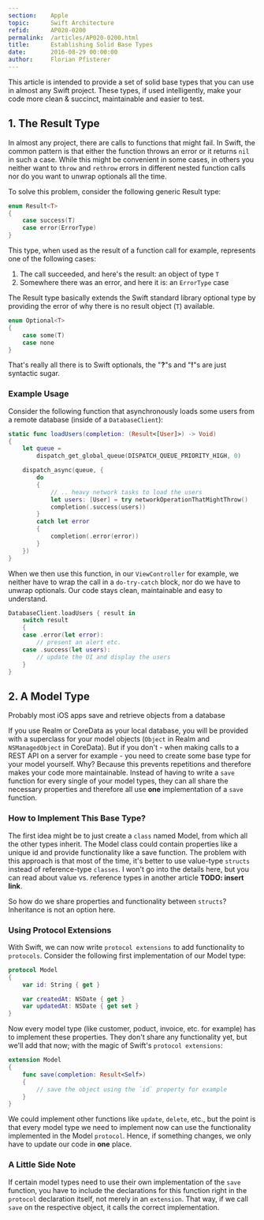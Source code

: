 ```yaml
---
section:    Apple
topic:      Swift Architecture
refid:      AP020-0200
permalink:  /articles/AP020-0200.html
title:      Establishing Solid Base Types
date:       2016-08-29 00:00:00
author:     Florian Pfisterer
---
```


This article is intended to provide a set of solid base types that you can use in almost any Swift project. These types, if used intelligently, make your code more clean & succinct, maintainable and easier to test.

## 1. The Result Type

In almost any project, there are calls to functions that might fail. In Swift, the common pattern is that either the function throws an error or it returns ``nil`` in such a case.
While this might be convenient in some cases, in others you neither want to ``throw`` and ``rethrow`` errors in different nested function calls nor do you want to unwrap optionals all the time.

To solve this problem, consider the following generic Result type:

```swift
enum Result<T>
{
    case success(T)
    case error(ErrorType)
}
```

This type, when used as the result of a function call for example, represents one of the following cases:

1. The call succeeded, and here's the result: an object of type ``T``
2. Somewhere there was an error, and here it is: an ``ErrorType`` case

The Result type basically extends the Swift standard library optional type by providing the error of why there is no result object (``T``) available.

```swift
enum Optional<T>
{
    case some(T)
    case none
}
```

That's really all there is to Swift optionals, the "**?**"s and "**!**"s are just syntactic sugar.

### Example Usage

Consider the following function that asynchronously loads some users from a remote database (inside of a `DatabaseClient`):

```swift
static func loadUsers(completion: (Result<[User]>) -> Void)
{
    let queue =
        dispatch_get_global_queue(DISPATCH_QUEUE_PRIORITY_HIGH, 0)

    dispatch_async(queue, {
        do
        {
            // .. heavy network tasks to load the users
            let users: [User] = try networkOperationThatMightThrow()
            completion(.success(users))
        }
        catch let error
        {
            completion(.error(error))
        }
    })
}
```

When we then use this function, in our `ViewController` for example, we neither have to wrap the call in a `do-try-catch` block, nor do we have to unwrap optionals. Our code stays clean, maintainable and easy to understand.

```swift
DatabaseClient.loadUsers { result in
    switch result
    {
    case .error(let error):
        // present an alert etc.
    case .success(let users):
        // update the UI and display the users
    }
}
```

## 2. A Model Type

Probably most iOS apps save and retrieve objects from a database

If you use Realm or CoreData as your local database, you will be provided with a superclass for your model objects (`Object` in Realm and `NSManagedObject` in CoreData). But if you don't - when making calls to a REST API on a server for example - you need to create some base type for your model yourself. Why? Because this prevents repetitions and therefore makes your code more maintainable. Instead of having to write a `save` function for every single of your model types, they can all share the necessary properties and therefore all use **one** implementation of a `save` function.

### How to Implement This Base Type?

The first idea might be to just create a `class` named Model, from which all the other types inherit. The Model class could contain properties like a unique id and provide functionality like a save function. The problem with this approach is that most of the time, it's better to use value-type `structs` instead of reference-type `classes`. I won't go into the details here, but you can read about value vs. reference types in another article **TODO: insert link**.

So how do we share properties and functionality between `structs`? Inheritance is not an option here.

### Using Protocol Extensions

With Swift, we can now write `protocol extensions` to add functionality to `protocols`. Consider the following first implementation of our Model type:

```swift
protocol Model
{
    var id: String { get }

    var createdAt: NSDate { get }
    var updatedAt: NSDate { get set }
}
```

Now every model type (like customer, poduct, invoice, etc. for example) has to implement these properties. They don't share any functionality yet, but we'll add that now; with the magic of Swift's `protocol extensions`:

```swift
extension Model
{
    func save(completion: Result<Self>)
    {
        // save the object using the `id` property for example
    }
}
```

We could implement other functions like `update`, `delete`, etc., but the point is that every model type we need to implement now can use the functionality implemented in the Model `protocol`. Hence, if something changes, we only have to update our code in **one** place.

### A Little Side Note

If certain model types need to use their own implementation of the `save` function, you have to include the declarations for this function right in the `protocol` declaration itself, not merely in an `extension`. That way, if we call `save` on the respective object, it calls the correct implementation. 
